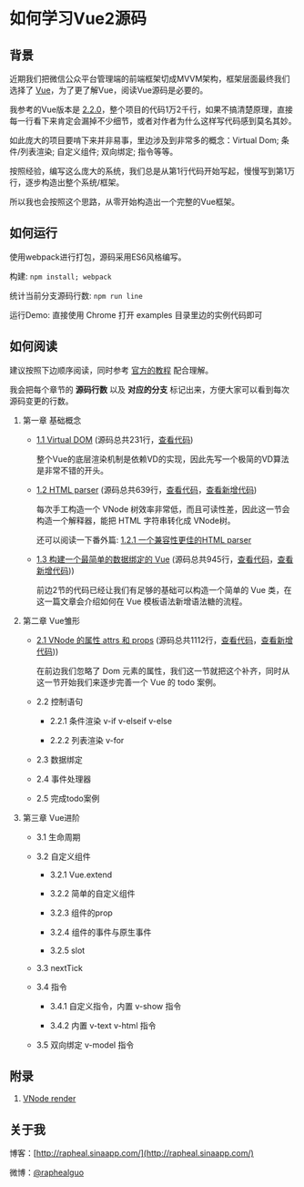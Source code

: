 # 如何学习Vue2源码

## 背景

近期我们把微信公众平台管理端的前端框架切成MVVM架构，框架层面最终我们选择了 [Vue](https://github.com/vuejs/vue)，为了更了解Vue，阅读Vue源码是必要的。

我参考的Vue版本是 [2.2.0](https://github.com/vuejs/vue/tree/v2.2.0)，整个项目的代码1万2千行，如果不搞清楚原理，直接每一行看下来肯定会漏掉不少细节，或者对作者为什么这样写代码感到莫名其妙。

如此庞大的项目要啃下来并非易事，里边涉及到非常多的概念：Virtual Dom; 条件/列表渲染; 自定义组件; 双向绑定; 指令等等。

按照经验，编写这么庞大的系统，我们总是从第1行代码开始写起，慢慢写到第1万行，逐步构造出整个系统/框架。

所以我也会按照这个思路，从零开始构造出一个完整的Vue框架。

## 如何运行

使用webpack进行打包，源码采用ES6风格编写。

构建:  `npm install; webpack`

统计当前分支源码行数: `npm run line`

运行Demo: 直接使用 Chrome 打开 examples 目录里边的实例代码即可

## 如何阅读

建议按照下边顺序阅读，同时参考 [官方的教程](https://cn.vuejs.org/v2/guide/index.html) 配合理解。

我会把每个章节的 **源码行数** 以及 **对应的分支** 标记出来，方便大家可以看到每次源码变更的行数。

1. 第一章 基础概念

	* [1.1 Virtual DOM](./articles/1.1.md) (源码总共231行，[查看代码](https://github.com/raphealguo/how-to-learn-vue2/tree/1.1/src))

		整个Vue的底层渲染机制是依赖VD的实现，因此先写一个极简的VD算法是非常不错的开头。

	* [1.2 HTML parser](./articles/1.2.md) (源码总共639行，[查看代码](https://github.com/raphealguo/how-to-learn-vue2/tree/1.2/src)，[查看新增代码](https://github.com/raphealguo/how-to-learn-vue2/compare/1.1...1.2))

		每次手工构造一个 VNode 树效率非常低，而且可读性差，因此这一节会构造一个解释器，能把 HTML 字符串转化成 VNode树。

		还可以阅读一下番外篇: [1.2.1 一个兼容性更佳的HTML parser](./articles/1.2.1.md)

	* [1.3 构建一个最简单的数据绑定的 Vue](./articles/1.3.md) (源码总共945行，[查看代码](https://github.com/raphealguo/how-to-learn-vue2/tree/1.3/src)，[查看新增代码](https://github.com/raphealguo/how-to-learn-vue2/compare/1.2.1...1.3)))

		前边2节的代码已经让我们有足够的基础可以构造一个简单的 Vue 类，在这一篇文章会介绍如何在 Vue 模板语法新增语法糖的流程。

2. 第二章 Vue雏形

	* [2.1 VNode 的属性 attrs 和 props](./articles/2.1.md) (源码总共1112行，[查看代码](https://github.com/raphealguo/how-to-learn-vue2/tree/1.3/src)，[查看新增代码](https://github.com/raphealguo/how-to-learn-vue2/compare/1.3...2.1)))

		在前边我们忽略了 Dom 元素的属性，我们这一节就把这个补齐，同时从这一节开始我们来逐步完善一个 Vue 的 todo 案例。

	* 2.2 控制语句

		* 2.2.1 条件渲染 v-if v-elseif v-else

		* 2.2.2 列表渲染 v-for

	* 2.3 数据绑定

	* 2.4 事件处理器

	* 2.5 完成todo案例

3. 第三章 Vue进阶

	* 3.1 生命周期

	* 3.2 自定义组件

		* 3.2.1 Vue.extend

		* 3.2.2 简单的自定义组件

		* 3.2.3 组件的prop

		* 3.2.4 组件的事件与原生事件

		* 3.2.5 slot

	* 3.3 nextTick

	* 3.4 指令

		* 3.4.1 自定义指令，内置 v-show 指令

		* 3.4.2 内置 v-text v-html 指令

	* 3.5 双向绑定 v-model 指令

## 附录

1. [VNode render](./articles/VNodeRender.md)

## 关于我

博客：[http://rapheal.sinaapp.com/](http://rapheal.sinaapp.com/)

微博：[@raphealguo](http://weibo.com/p/1005051628949221)